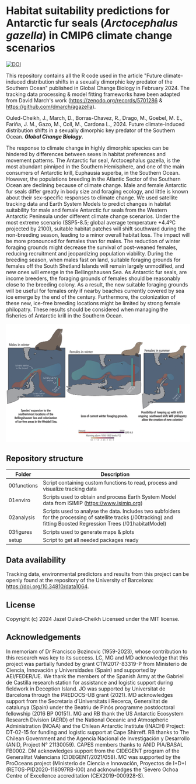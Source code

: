 # Habitat suitability predictions for Antarctic fur seals (***Arctocephalus gazella***) in CMIP6 climate change scenarios

[![DOI](https://zenodo.org/badge/751537520.svg)](https://zenodo.org/doi/10.5281/zenodo.10610953)

This repository contains all the R code used in the article "Future climate-induced distribution shifts in a sexually dimorphic key predator of the Southern Ocean" published in Global Change Biology in February 2024. The tracking data processing & model fitting frameworks have been adapted from David March's work (https://zenodo.org/records/5701286 & https://github.com/dmarch/agazella). 

Ouled-Cheikh, J., March, D., Borras-Chavez, R., Drago, M., Goebel, M. E., Fariña, J. M., Gazo, M., Coll, M., Cardona L., 2024. Future climate-induced distribution shifts in a sexually dimorphic key predator of the Southern Ocean. ***Global Change Biology***. 

The response to climate change in highly dimorphic species can be hindered by differences between sexes in habitat preferences and movement patterns. The Antarctic fur seal, Arctocephalus gazella, is the most abundant pinniped in the Southern Hemisphere, and one of the main consumers of Antarctic krill, Euphausia superba, in the Southern Ocean. However, the populations breeding in the Atlantic Sector of the Southern Ocean are declining because of climate change. Male and female Antarctic fur seals differ greatly in body size and foraging ecology, and little is known about their sex-specific responses to climate change. We used satellite tracking data and Earth System Models to predict changes in habitat suitability for male and female Antarctic fur seals from the Western Antarctic Peninsula under different climate change scenarios. Under the most extreme scenario (SSP5-8.5; global average temperature +4.4ºC projected by 2100), suitable habitat patches will shift southward during the non-breeding season, leading to a minor overall habitat loss. The impact will be more pronounced for females than for males. The reduction of winter foraging grounds might decrease the survival of post-weaned females, reducing recruitment and jeopardizing population viability. During the breeding season, when males fast on land, suitable foraging grounds for females off the South Shetland Islands will remain largely unmodified, and new ones will emerge in the Bellingshausen Sea. As Antarctic fur seals, are income breeders, the foraging grounds of females should be reasonably close to the breeding colony. As a result, the new suitable foraging grounds will be useful for females only if nearby beaches currently covered by sea ice emerge by the end of the century. Furthermore, the colonization of these new, ice-free breeding locations might be limited by strong female philopatry. These results should be considered when managing the fisheries of Antarctic krill in the Southern Ocean.


![](/GraphicalAbstractGCB.png)







## Repository structure

| Folder    | Description                                             |
|-----------|---------------------------------------------------------|
| 00functions    | Script containing custom functions to read, process and visualize tracking data |
| 01enviro       | Scripts used to obtain and process Earth System Model data from ISIMIP (https://www.isimip.org) |
| 02analysis  | Scripts used to analyse the data. Includes two subfolders for the processing of satellite tracks (/00tracking) and fitting Boosted Regression Trees (/01habitatModel) |
| 03figures     | Scripts used to generate maps & plots                           |
| setup       | Script to get all needed packages ready                           |



## Data availability

Tracking data, environmental predictors and results from this project can be openly found at the repository of the University of Barcelona: https://doi.org/10.34810/data1064. 

## License

Copyright (c) 2024 Jazel Ouled-Cheikh
Licensed under the MIT license.

## Acknowledgements
In memoriam of Dr Francisco Bozinovic (1959-2023), whose contribution to this research was key to its success. LC, MG and MD acknowledge that this project was partially funded by grant CTM2017-83319-P from Ministerio de Ciencia, Innovación y Universidades (Spain) and supported by AEI/FEDER/UE. We thank the members of the Spanish Army at the Gabriel de Castilla research station for assistance and logistic support during fieldwork in Deception Island. JO was supported by Universitat de Barcelona through the PREDOCS-UB grant (2021). MD acknowledges support from the Secretaria d’Universitats i Recerca, Generalitat de catalunya (Spain) under the Beatriu de Pinós programme postdoctoral fellowship (2016 BP 00151). MG and RB thank the US Antarctic Ecosystem Research Division (AERD) of the National Oceanic and Atmospheric Administration (NOAA) and the Chilean Antarctic Institute (INACH) Project: DT-02-15 for funding and logistic support at Cape Shirreff. RB thanks to The Chilean Government and the Agencia Nacional de Investigación y Desarrollo (ANID, Project N° 21130059). CAPES members thanks to ANID PIA/BASAL FB0002. DM acknowledges support from the CIDEGENT program of the Generalitat Valenciana (CIDEGENT/2021/058). MC was supported by the ProOceans project (Ministerio de Ciencia e Innovación, Proyectos de I+D+I (RETOS-PID2020-118097RB-I00) and acknowledges the ‘Severo Ochoa Centre of Excellence accreditation (CEX2019-000928-S). 
